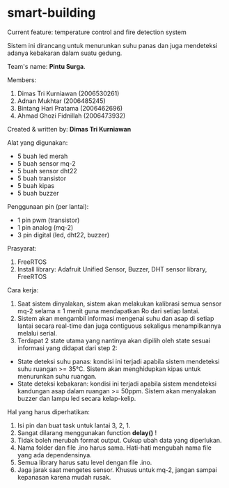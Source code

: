 # smart-building
Current feature: temperature control and fire detection system

Sistem ini dirancang untuk menurunkan suhu panas dan juga mendeteksi adanya kebakaran dalam suatu gedung.

Team's name: **Pintu Surga**.

Members:
1. Dimas Tri Kurniawan (2006530261)
2. Adnan Mukhtar (2006485245)
3. Bintang Hari Pratama (2006462696)
4. Ahmad Ghozi Fidnillah (2006473932)

Created & written by: **Dimas Tri Kurniawan**

Alat yang digunakan:
- 5 buah led merah
- 5 buah sensor mq-2
- 5 buah sensor dht22
- 5 buah transistor
- 5 buah kipas
- 5 buah buzzer

Penggunaan pin (per lantai):
- 1 pin pwm (transistor)
- 1 pin analog (mq-2)
- 3 pin digital (led, dht22, buzzer)

Prasyarat:
1. FreeRTOS
2. Install library: Adafruit Unified Sensor, Buzzer, DHT sensor library, FreeRTOS

Cara kerja:
1. Saat sistem dinyalakan, sistem akan melakukan kalibrasi semua sensor mq-2 selama ± 1 menit guna mendapatkan Ro dari setiap lantai.
2. Sistem akan mengambil informasi mengenai suhu dan asap di setiap lantai secara real-time dan juga contiguous sekaligus menampilkannya melalui serial.
3. Terdapat 2 state utama yang nantinya akan dipilih oleh state sesuai informasi yang didapat dari step 2:
- State deteksi suhu panas: kondisi ini terjadi apabila sistem mendeteksi suhu ruangan >= 35°C. Sistem akan menghidupkan kipas untuk menurunkan suhu ruangan.
- State deteksi kebakaran: kondisi ini terjadi apabila sistem mendeteksi kandungan asap dalam ruangan >= 50ppm. Sistem akan menyalakan buzzer dan lampu led secara kelap-kelip.

Hal yang harus diperhatikan:
1. Isi pin dan buat task untuk lantai 3, 2, 1.
2. Sangat dilarang menggunakan function **delay()** !
3. Tidak boleh merubah format output. Cukup ubah data yang diperlukan.
4. Nama folder dan file .ino harus sama. Hati-hati mengubah nama file yang ada dependensinya.
5. Semua library harus satu level dengan file .ino.
6. Jaga jarak saat mengetes sensor. Khusus untuk mq-2, jangan sampai kepanasan karena mudah rusak.
